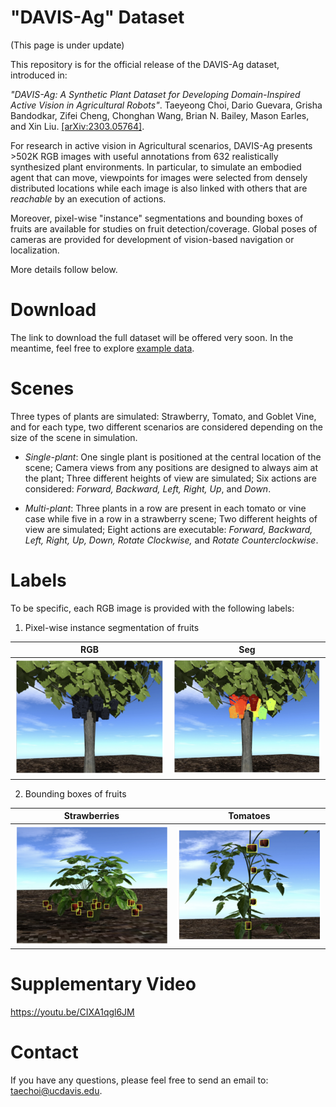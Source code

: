 # "DAVIS-Ag" Dataset

(This page is under update)

This repository is for the official release of the DAVIS-Ag dataset, introduced in: 

*"DAVIS-Ag: A Synthetic Plant Dataset for Developing Domain-Inspired Active Vision in Agricultural Robots"*. Taeyeong Choi, Dario Guevara, Grisha Bandodkar, Zifei Cheng, Chonghan Wang, Brian N. Bailey, Mason Earles, and Xin Liu. [\[arXiv:2303.05764\]](https://arxiv.org/pdf/2303.05764.pdf). 

For research in active vision in Agricultural scenarios, DAVIS-Ag presents >502K RGB images with useful annotations from  632 realistically synthesized plant environments. In particular, to simulate an embodied agent that can move, viewpoints for images were selected from densely distributed locations while each image is also linked with others that are *reachable* by an execution of actions. 

Moreover, pixel-wise "instance" segmentations and bounding boxes of fruits are available for studies on fruit detection/coverage. Global poses of cameras are provided for development of vision-based navigation or localization. 

More details follow below. 

# Download

The link to download the full dataset will be offered very soon. In the meantime, feel free to explore <a href="https://ucdavis365-my.sharepoint.com/:f:/g/personal/taechoi_ucdavis_edu/Eoc5VOEXhqhHsP3jU9PzqS4BQQZ9hIs5zJmRuVhJwLTEsw?e=lMNmP0" target="_blank">example data</a>.


<!-- # Generation Framework  -->

# Scenes  

Three types of plants are simulated: Strawberry, Tomato, and Goblet Vine, and for each type, two different scenarios are considered depending on the size of the scene in simulation. 

- *Single-plant*: One single plant is positioned at the central location of the scene; Camera views from any positions are designed to always aim at the plant; Three different heights of view are simulated; Six actions are considered: *Forward, Backward, Left, Right, Up*, and *Down*.

- *Multi-plant*: Three plants in a row are present in each tomato or vine case while five in a row in a strawberry scene; Two different heights of view are simulated; Eight actions are executable: *Forward, Backward, Left, Right, Up, Down, Rotate Clockwise,* and *Rotate Counterclockwise*.



# Labels


To be specific, each RGB image is provided with the following labels: 

1. Pixel-wise instance segmentation of fruits
 
 | RGB  | Seg  |
|:-:|:-:|
|![rgb_vine](figures/single_vine_rgb.png)| ![seg_vine](figures/single_vine_seg.png)|

2. Bounding boxes of fruits 

| Strawberries  | Tomatoes  |
|:-:|:-:|
|![rgb_vine](figures/single_strawberry_bb.png)| ![seg_vine](figures/single_tomato_bb.png)|

# Supplementary Video

https://youtu.be/CIXA1qgl6JM 

# Contact

If you have any questions, please feel free to send an email to: taechoi@ucdavis.edu.
